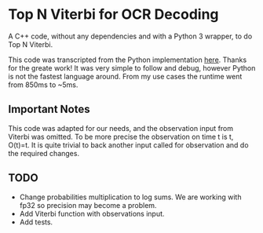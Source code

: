 # Top N Viterbi for OCR Decoding
A C++ code, without any dependencies and with a Python 3 wrapper, to do Top N Viterbi.

This code was transcripted from the Python implementation [here](https://github.com/carthach/kBestViterbi). Thanks for the greate work! It was very simple to follow and debug, however Python is not the fastest language around. From my use cases the runtime went from 850ms to ~5ms.

## Important Notes
This code was adapted for our needs, and the observation input from Viterbi was omitted. To be more precise the observation on time t is t, O(t)=t. It is quite trivial to back another input called for observation and do the required changes.

## TODO
- Change probabilities multiplication to log sums. We are working with fp32 so precision may become a problem.
- Add Viterbi function with observations input.
- Add tests.
